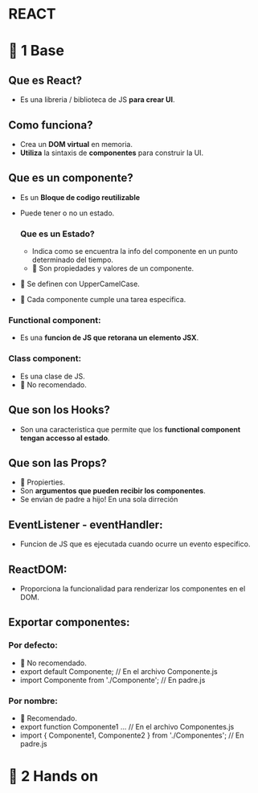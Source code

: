 # REACT

# 🤘 1 Base

## Que es React?
- Es una libreria / biblioteca de JS **para crear UI**.

## Como funciona?
- Crea un **DOM virtual** en memoria.
- **Utiliza** la sintaxis de **componentes** para construir la UI.

## Que es un componente?
- Es un **Bloque de codigo reutilizable** 
- Puede tener o no un estado.

    ### Que es un Estado?
    - Indica como se encuentra la info del componente en un punto determinado del tiempo.
    - 🦖 Son propiedades y valores de un componente.

- 🦖 Se definen con UpperCamelCase.
- 🦖 Cada componente cumple una tarea especifica.

### Functional component:
- Es una **funcion de JS que retorana un elemento JSX**.

### Class component:
- Es una clase de JS.
- 🦖 No recomendado.

## Que son los Hooks?
- Son una caracteristica que permite que los **functional component tengan accesso al estado**.

## Que son las Props?
- 🦖 Propierties.
- Son **argumentos que pueden recibir los componentes**.
- Se envian de padre a hijo! En una sola dirreción
    
## EventListener - eventHandler:
- Funcion de JS que es ejecutada cuando ocurre un evento especifico.

## ReactDOM:
- Proporciona la funcionalidad para renderizar los componentes en el DOM.

## Exportar componentes:

### Por defecto:
- 🦖 No recomendado.
- export default Componente; // En el archivo Componente.js
- import Componente from './Componente'; // En padre.js

### Por nombre:
- 🦖 Recomendado.
- export function Componente1 ... // En el archivo Componentes.js
- import { Componente1, Componente2 } from './Componentes'; // En padre.js

# 🤘 2 Hands on